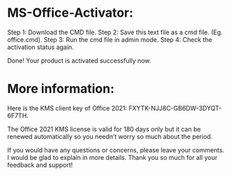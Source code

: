 # MS-Office-Activator:

Step 1: Download the CMD file.
Step 2: Save this text file as a cmd file. (Eg. office.cmd).
Step 3: Run the cmd file in admin mode.
Step 4: Check the activation status again.

Done! Your product is activated successfully now.

# More information:
Here is the KMS client key of Office 2021: FXYTK-NJJ8C-GB6DW-3DYQT-6F7TH.

The Office 2021 KMS license is valid for 180 days only but it can be renewed automatically so you needn’t worry so much about the period.

If you would have any questions or concerns, please leave your comments. I would be glad to explain in more details. Thank you so much for all your feedback and support!

